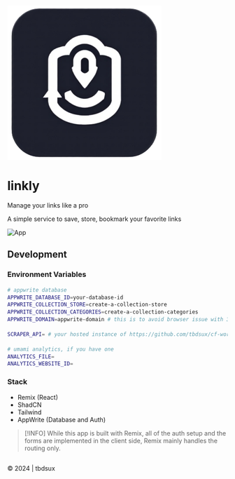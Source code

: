 ![Linkly Logo](./public/logo.png)

# linkly

Manage your links like a pro

A simple service to save, store, bookmark your favorite links

![App](https://jam.dev/cdn-cgi/image/width=1600,quality=100,dpr=1/https://cdn-jam-screenshots.jam.dev/257a4a41a77a2ac3d7103b0d99dcf2d1/screenshot/c6067087-3541-4c49-8175-60f8cee4da08.png)

## Development

### Environment Variables

```sh
# appwrite database
APPWRITE_DATABASE_ID=your-database-id
APPWRITE_COLLECTION_STORE=create-a-collection-store
APPWRITE_COLLECTION_CATEGORIES=create-a-collection-categories
APPWRITE_DOMAIN=appwrite-domain # this is to avoid browser issue with 3rd party cookies

SCRAPER_API= # your hosted instance of https://github.com/tbdsux/cf-worker-scraper

# umami analytics, if you have one
ANALYTICS_FILE=
ANALYTICS_WEBSITE_ID=
```

### Stack

- Remix (React)
- ShadCN
- Tailwind
- AppWrite (Database and Auth)

> [!INFO]
> While this app is built with Remix, all of the auth setup and the forms are implemented in the client side, Remix mainly handles the routing only.

##

&copy; 2024 | tbdsux
